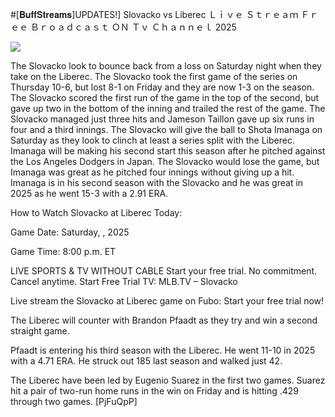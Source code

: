 #[𝐁𝐮𝐟𝐟𝐒𝐭𝐫𝐞𝐚𝐦𝐬]UPDATES!] Slovacko vs Liberec Ｌｉｖｅ Ｓｔｒｅａｍ Ｆｒｅｅ Ｂｒｏａｄｃａｓｔ ＯＮ Ｔｖ Ｃｈａｎｎｅｌ  2025  
  
  
[![](https://i.imgur.com/qSNzIqt.png)](https://movie.rssnews.media/eORgrWUF.php)  
  
The Slovacko look to bounce back from a loss on Saturday night when they take on the Liberec. The Slovacko took the first game of the series on Thursday 10-6, but lost 8-1 on Friday and they are now 1-3 on the season. The Slovacko scored the first run of the game in the top of the second, but gave up two in the bottom of the inning and trailed the rest of the game. The Slovacko managed just three hits and Jameson Taillon gave up six runs in four and a third innings. The Slovacko will give the ball to Shota Imanaga on Saturday as they look to clinch at least a series split with the Liberec. Imanaga will be making his second start this season after he pitched against the Los Angeles Dodgers in Japan. The Slovacko would lose the game, but Imanaga was great as he pitched four innings without giving up a hit. Imanaga is in his second season with the Slovacko and he was great in 2025 as he went 15-3 with a 2.91 ERA.

How to Watch Slovacko at Liberec Today:

Game Date: Saturday, , 2025

Game Time: 8:00 p.m. ET

LIVE SPORTS & TV WITHOUT CABLE
Start your free trial. No commitment. Cancel anytime.
Start Free Trial
TV: MLB.TV – Slovacko

Live stream the Slovacko at Liberec game on Fubo: Start your free trial now!

The Liberec will counter with Brandon Pfaadt as they try and win a second straight game.

Pfaadt is entering his third season with the Liberec. He went 11-10 in 2025 with a 4.71 ERA. He struck out 185 last season and walked just 42.

The Liberec have been led by Eugenio Suarez in the first two games. Suarez hit a pair of two-run home runs in the win on Friday and is hitting .429 through two games. [PjFuQpP]